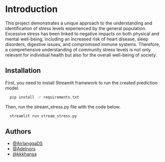 # Introduction

This project demonstrates a unique approach to the understanding and identification of stress levels experienced by the general population. Excessive stress has been linked to negative impacts on both physical and mental well-being, including an increased risk of heart disease, sleep disorders, digestive issues, and compromised immune systems. Therefore, a comprehensive understanding of community stress levels is not only relevant for individual health but also for the overall well-being of society.

## Installation

First, you need to install Streamlit framework to run the created prediction model.

```bash
  pip install -r requirements.txt
```

Then, run the stream_stress.py file with the code below.

```bash
  streamlit run stream_stress.py
```

## Authors

- [@AirlanggaDS](https://github.com/AirlanggaDS)
- [@Adelnors](https://github.com/Adelnors)
- [@kkkhansa](https://github.com/kkkhansa)
